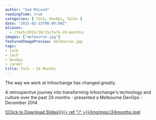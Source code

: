 ```yaml
---
author: "Sam McLeod"
readingTime: true
categories: [ Tech, DevOps, Talks ]
date: "2015-02-15T00:00:00Z"
aliases:
  - /tech/2014/10/15/talk-24-months/
images: ["melbourne.jpg"]
featuredImagePreview: melbourne.jpg
tags:
- talk
- tech
- DevOps
- career
title: Talk - 24 Months
---
```


The way we work at Infoxchange has changed greatly.

A retrospective journey into transforming Infoxchange's technology and culture over the past 24 months - presented a Melbourne DevOps - December 2014

[![Click to Download Slides]({{< ref "/" >}}/img/misc/24months.jpg)](https://github.com/sammcj/smcleod_files/blob/master/slides/24_months/24_Months.pdf?raw=true)
